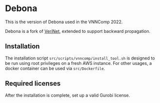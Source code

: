 # Debona

This is the version of Debona used in the VNNComp 2022.

Debona is a fork of [VeriNet](https://vas.doc.ic.ac.uk/papers/20/ecai20-HL.pdf), extended to support backward propagation.

## Installation 

The installation script `src/scripts/vnncomp/install_tool.sh` is designed to be run using root privileges on a fresh AWS instance.
For other usages, a docker container can be used via `src/Dockerfile`.

## Required licenses

After the installation is complete, set up a valid Gurobi license.